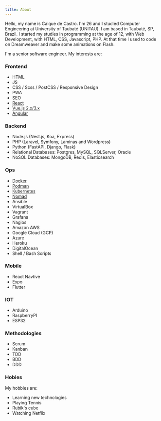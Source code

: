 ```yaml
---
title: About
---
```


Hello, my name is Caique de Castro. I'm 26 and I studied Computer Engineering at University of Taubaté (UNITAU).
I am based in Taubaté, SP, Brazil. I started my studies in programming at the age of 12, with Web Development,
with HTML, CSS, Javascript, PHP. At that time I used to code on Dreamweaver and make some animations on Flash.

I'm a senior software engineer. My interests are:

### Frontend

* HTML
* JS
* CSS / Scss / PostCSS / Responsive Design
* PWA
* SEO
* [React](https://pt-br.react.dev/)
* [Vue.js 2.x/3.x](https://vuejs.org/)
* [Angular](https://angular.io/)


### Backend

* Node.js (Nest.js, Koa, Express)
* PHP (Laravel, Symfony, Laminas and Wordpress)
* Python (FastAPI, Django, Flask)
* Relational Databases: Postgres, MySQL, SQLServer, Oracle
* NoSQL Databases: MongoDB, Redis, Elasticsearch


### Ops

* [Docker](https://www.docker.com/)
* [Podman](https://podman.io/)
* [Kubernetes](https://kubernetes.io/)
* [Nomad](https://www.nomadproject.io/)
* Ansible
* VirtualBox
* Vagrant
* Grafana
* Nagios
* Amazon AWS
* Google Cloud (GCP)
* Azure
* Heroku
* DigitalOcean
* Shell / Bash Scripts

### Mobile

* React Navtive
* Expo
* Flutter


### IOT

* Arduino
* RaspberryPI
* ESP32


### Methodologies

* Scrum
* Kanban
* TDD
* BDD
* DDD


### Hobies

My hobbies are:

* Learning new technologies
* Playing Tennis
* Rubik's cube
* Watching Netflix
